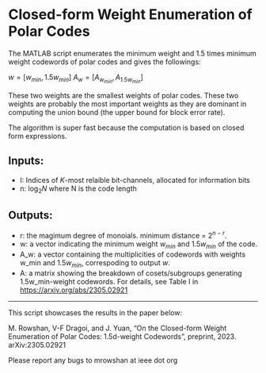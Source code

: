 # Closed-form Weight Enumeration of Polar Codes
The MATLAB script enumerates the minimum weight and 1.5 times minimum weight codewords of polar codes and gives the followings: 

$w = [ w_{min}, 1.5w_{min} ]$
$A_w = [ A_{w_{min}}, A_{1.5w_{min}} ]$

These two weights are the smallest weights of polar codes. These two weights are probably the most important weights as they are dominant in computing the union bound (the upper bound for block error rate). 

The algorithm is super fast because the computation is based on closed form expressions.

## Inputs:
- I: Indices of $K$-most relaible bit-channels, allocated for information bits
- n: $\log_2N$ where N is the code length

## Outputs: 
- r: the magimum degree of monoials. minimum distance = $2^{n-r}$. 
- w: a vector indicating the minimum weight $w_{min}$ and $1.5w_{min}$ of the code.
- A_w: a vector containing the multiplicities of codewords with weights w_min and $1.5w_{min}$, correspoding to output $w$.
- A: a matrix showing the breakdown of cosets/subgroups generating 1.5w_min-weight codewords. For details, see Table I in https://arxiv.org/abs/2305.02921

---
This script showcases the results in the paper below:

M. Rowshan, V-F Dragoi, and J. Yuan, “On the Closed-form Weight Enumeration of Polar Codes: 1.5d-weight Codewords”, preprint, 2023. arXiv:2305.02921

Please report any bugs to mrowshan at ieee dot org
